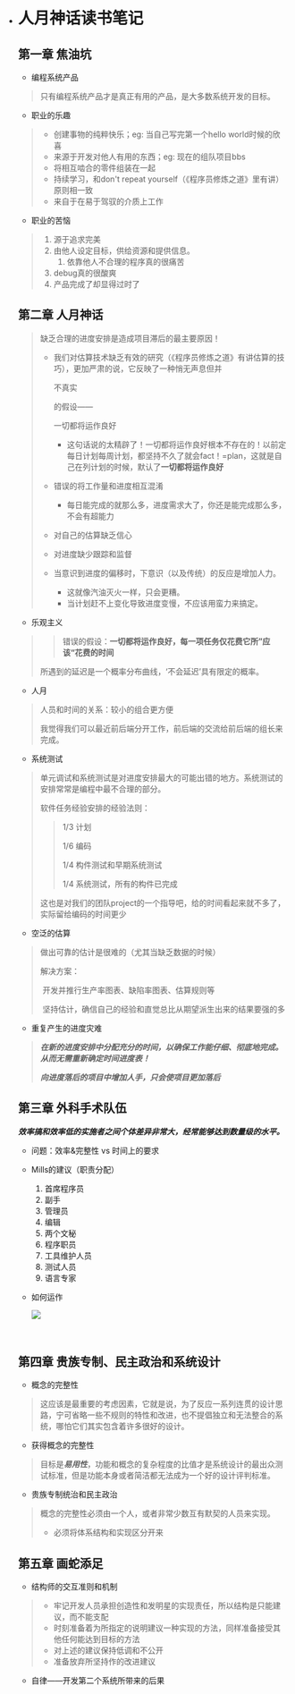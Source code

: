 - # 人月神话读书笔记

  ## 第一章 焦油坑

  - 编程系统产品

  > 只有编程系统产品才是真正有用的产品，是大多数系统开发的目标。

  - 职业的乐趣

  > - 创建事物的纯粹快乐；eg: 当自己写完第一个hello world时候的欣喜
  > - 来源于开发对他人有用的东西；eg: 现在的组队项目bbs
  > - 将相互啮合的零件组装在一起
  > - 持续学习，和don't repeat yourself（《程序员修炼之道》里有讲） 原则相一致
  > - 来自于在易于驾驭的介质上工作

  - 职业的苦恼

  > 1. 源于追求完美
  > 2. 由他人设定目标，供给资源和提供信息。
  >    1. 依靠他人不合理的程序真的很痛苦
  > 3. debug真的很酸爽
  > 4. 产品完成了却显得过时了

  ## 第二章 人月神话

  > 缺乏合理的进度安排是造成项目滞后的最主要原因！
  >
  > - 我们对估算技术缺乏有效的研究（《程序员修炼之道》有讲估算的技巧），更加严肃的说，它反映了一种悄无声息但并
  >
  >   不真实
  >
  >   的假设——
  >
  >   一切都将运作良好
  >
  >   - 这句话说的太精辟了！一切都将运作良好根本不存在的！以前定每日计划每周计划，都坚持不久了就会fact！=plan，这就是自己在列计划的时候，默认了**一切都将运作良好**
  >
  > - 错误的将工作量和进度相互混淆
  >
  >   - 每日能完成的就那么多，进度需求大了，你还是能完成那么多，不会有超能力
  >
  > - 对自己的估算缺乏信心
  >
  > - 对进度缺少跟踪和监督
  >
  > - 当意识到进度的偏移时，下意识（以及传统）的反应是增加人力。
  >
  >   - 这就像汽油灭火一样，只会更糟。
  >   - 当计划赶不上变化导致进度变慢，不应该用蛮力来搞定。

  - 乐观主义

  > > 错误的假设：**一切都将运作良好，每一项任务仅花费它所”应该“花费的时间**
  >
  > 所遇到的延迟是一个概率分布曲线，‘不会延迟’具有限定的概率。

  - 人月

  > 人员和时间的关系：较小的组合更方便
  >
  > 我觉得我们可以最近前后端分开工作，前后端的交流给前后端的组长来完成。

  - 系统测试

  > 单元调试和系统测试是对进度安排最大的可能出错的地方。系统测试的安排常常是编程中最不合理的部分。
  >
  > 软件任务经验安排的经验法则：
  >
  > > 1/3 计划
  > >
  > > 1/6 编码
  > >
  > > 1/4 构件测试和早期系统测试
  > >
  > > 1/4 系统测试，所有的构件已完成
  >
  > 这也是对我们的团队project的一个指导吧，给的时间看起来就不多了，实际留给编码的时间更少

  - 空泛的估算

  > 做出可靠的估计是很难的（尤其当缺乏数据的时候）
  >
  > 解决方案：
  >
  > ​	开发并推行生产率图表、缺陷率图表、估算规则等
  >
  > ​	坚持估计，确信自己的经验和直觉总比从期望派生出来的结果要强的多

  - 重复产生的进度灾难

  > ***在新的进度安排中分配充分的时间，以确保工作能仔细、彻底地完成。从而无需重新确定时间进度表！***
  >
  > ***向进度落后的项目中增加人手，只会使项目更加落后***

  ## 第三章 外科手术队伍

  ***效率搞和效率低的实施者之间个体差异非常大，经常能够达到数量级的水平。***

  - 问题：效率&完整性 vs 时间上的要求

  - Mills的建议（职责分配）
    1. 首席程序员
    2. 副手
    3. 管理员
    4. 编辑
    5. 两个文秘
    6. 程序职员
    7. 工具维护人员
    8. 测试人员
    9. 语言专家

  - 如何运作

    ![](D:\github\reading-notes\捕获.png)

    ​	

  ## 第四章 贵族专制、民主政治和系统设计

  - 概念的完整性

  > 这应该是最重要的考虑因素，它就是说，为了反应一系列连贯的设计思路，宁可省略一些不规则的特性和改进，也不提倡独立和无法整合的系统，哪怕它们其实包含着许多很好的设计。

  - 获得概念的完整性

  > 目标是***易用性***，功能和概念的复杂程度的比值才是系统设计的最出众测试标准，但是功能本身或者简洁都无法成为一个好的设计评判标准。

  - 贵族专制统治和民主政治

  > 概念的完整性必须由一个人，或者非常少数互有默契的人员来实现。
  >
  > - 必须将体系结构和实现区分开来

  ## 第五章 画蛇添足

  - 结构师的交互准则和机制

  > - 牢记开发人员承担创造性和发明星的实现责任，所以结构是只能建议，而不能支配
  > - 时刻准备着为所指定的说明建议一种实现的方法，同样准备接受其他任何能达到目标的方法
  > - 对上述的建议保持低调和不公开
  > - 准备放弃所坚持作的改进建议

  - 自律——开发第二个系统所带来的后果

